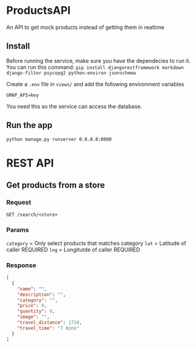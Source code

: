 # ProductsAPI

An API to get mock products instead of getting them in realtime

## Install

Before running the service, make sure you have the dependecies to run it. You can run this command:
`pip install djangorestframework markdown django-filter psycopg2 python-environ jsonschema`

Create a `.env` file in `views/` and add the following environment variables
````
GMAP_API=key
````

You need this so the service can access the database.
## Run the app

    python manage.py runserver 0.0.0.0:8000

# REST API

## Get products from a store

### Request
`GET /search/<store>`

### Params
`category` = Only select products that matches category
`lat` = Latitude of caller REQUIRED
`lng` =  Longitutde of caller REQUIRED

### Response
```json
[
  {
    "name": "",
    "description": "",
    "category": "",
    "price": 0,
    "quantity": 0,
    "image": "",
    "travel_distance": 1710,
    "travel_time": "7 mins"
  }
]
```